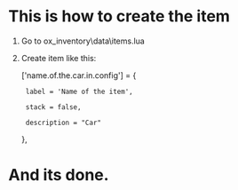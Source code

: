 # This is how to create the item

1. Go to ox_inventory\data\items.lua
2. Create item like this:

	['name.of.the.car.in.config'] = {

        label = 'Name of the item',

        stack = false,

        description = "Car"

	},

# And its done.
